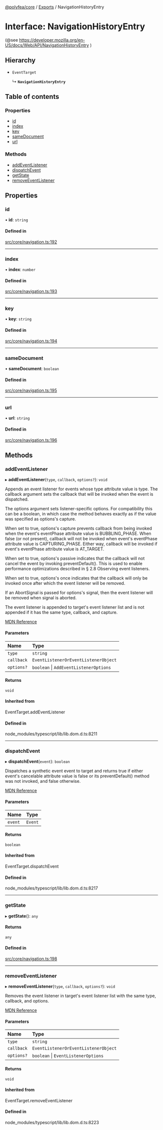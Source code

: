 [@polyfea/core](../README.md) / [Exports](../modules.md) / NavigationHistoryEntry

# Interface: NavigationHistoryEntry

(@see https://developer.mozilla.org/en-US/docs/Web/API/NavigationHistoryEntry )

## Hierarchy

- `EventTarget`

  ↳ **`NavigationHistoryEntry`**

## Table of contents

### Properties

- [id](NavigationHistoryEntry.md#id)
- [index](NavigationHistoryEntry.md#index)
- [key](NavigationHistoryEntry.md#key)
- [sameDocument](NavigationHistoryEntry.md#samedocument)
- [url](NavigationHistoryEntry.md#url)

### Methods

- [addEventListener](NavigationHistoryEntry.md#addeventlistener)
- [dispatchEvent](NavigationHistoryEntry.md#dispatchevent)
- [getState](NavigationHistoryEntry.md#getstate)
- [removeEventListener](NavigationHistoryEntry.md#removeeventlistener)

## Properties

### id

• **id**: `string`

#### Defined in

[src/core/navigation.ts:192](https://github.com/polyfea/core/blob/b395591/src/core/navigation.ts#L192)

___

### index

• **index**: `number`

#### Defined in

[src/core/navigation.ts:193](https://github.com/polyfea/core/blob/b395591/src/core/navigation.ts#L193)

___

### key

• **key**: `string`

#### Defined in

[src/core/navigation.ts:194](https://github.com/polyfea/core/blob/b395591/src/core/navigation.ts#L194)

___

### sameDocument

• **sameDocument**: `boolean`

#### Defined in

[src/core/navigation.ts:195](https://github.com/polyfea/core/blob/b395591/src/core/navigation.ts#L195)

___

### url

• **url**: `string`

#### Defined in

[src/core/navigation.ts:196](https://github.com/polyfea/core/blob/b395591/src/core/navigation.ts#L196)

## Methods

### addEventListener

▸ **addEventListener**(`type`, `callback`, `options?`): `void`

Appends an event listener for events whose type attribute value is type. The callback argument sets the callback that will be invoked when the event is dispatched.

The options argument sets listener-specific options. For compatibility this can be a boolean, in which case the method behaves exactly as if the value was specified as options's capture.

When set to true, options's capture prevents callback from being invoked when the event's eventPhase attribute value is BUBBLING_PHASE. When false (or not present), callback will not be invoked when event's eventPhase attribute value is CAPTURING_PHASE. Either way, callback will be invoked if event's eventPhase attribute value is AT_TARGET.

When set to true, options's passive indicates that the callback will not cancel the event by invoking preventDefault(). This is used to enable performance optimizations described in § 2.8 Observing event listeners.

When set to true, options's once indicates that the callback will only be invoked once after which the event listener will be removed.

If an AbortSignal is passed for options's signal, then the event listener will be removed when signal is aborted.

The event listener is appended to target's event listener list and is not appended if it has the same type, callback, and capture.

[MDN Reference](https://developer.mozilla.org/docs/Web/API/EventTarget/addEventListener)

#### Parameters

| Name | Type |
| :------ | :------ |
| `type` | `string` |
| `callback` | `EventListenerOrEventListenerObject` |
| `options?` | `boolean` \| `AddEventListenerOptions` |

#### Returns

`void`

#### Inherited from

EventTarget.addEventListener

#### Defined in

node_modules/typescript/lib/lib.dom.d.ts:8211

___

### dispatchEvent

▸ **dispatchEvent**(`event`): `boolean`

Dispatches a synthetic event event to target and returns true if either event's cancelable attribute value is false or its preventDefault() method was not invoked, and false otherwise.

[MDN Reference](https://developer.mozilla.org/docs/Web/API/EventTarget/dispatchEvent)

#### Parameters

| Name | Type |
| :------ | :------ |
| `event` | `Event` |

#### Returns

`boolean`

#### Inherited from

EventTarget.dispatchEvent

#### Defined in

node_modules/typescript/lib/lib.dom.d.ts:8217

___

### getState

▸ **getState**(): `any`

#### Returns

`any`

#### Defined in

[src/core/navigation.ts:198](https://github.com/polyfea/core/blob/b395591/src/core/navigation.ts#L198)

___

### removeEventListener

▸ **removeEventListener**(`type`, `callback`, `options?`): `void`

Removes the event listener in target's event listener list with the same type, callback, and options.

[MDN Reference](https://developer.mozilla.org/docs/Web/API/EventTarget/removeEventListener)

#### Parameters

| Name | Type |
| :------ | :------ |
| `type` | `string` |
| `callback` | `EventListenerOrEventListenerObject` |
| `options?` | `boolean` \| `EventListenerOptions` |

#### Returns

`void`

#### Inherited from

EventTarget.removeEventListener

#### Defined in

node_modules/typescript/lib/lib.dom.d.ts:8223
